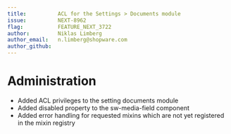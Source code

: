 ```yaml
---
title:          ACL for the Settings > Documents module
issue:          NEXT-8962
flag:           FEATURE_NEXT_3722 
author:         Niklas Limberg
author_email:   n.limberg@shopware.com
author_github:  
---
```

# Administration
* Added ACL privileges to the setting documents module
* Added disabled property to the sw-media-field component
* Added error handling for requested mixins which are not yet registered in the mixin registry
